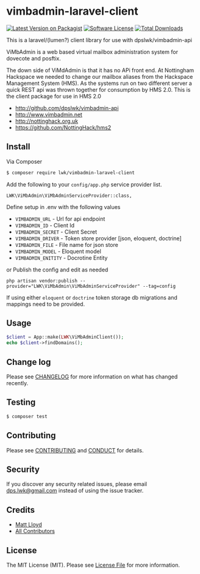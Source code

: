 # vimbadmin-laravel-client

[![Latest Version on Packagist][ico-version]][link-packagist]
[![Software License][ico-license]](LICENSE.md)
[![Total Downloads][ico-downloads]][link-downloads]

This is a laravel/(lumen?) client library for use with dpslwk/vimbadmin-api

ViMbAdmin is a web based virtual mailbox administration system for dovecote and posftix.

The down side of ViMdAdmin is that it has no APi front end. At Nottingham Hackspace we needed to change our mailbox aliases from the Hackspace Management System (HMS). As the systems run on two different server a quick REST api was thrown together for consumption by HMS 2.0. This is the client package for use in HMS 2.0

* http://github.com/dpslwk/vimbadmin-api
* http://www.vimbadmin.net 
* http://nottinghack.org.uk
* https://github.com/NottingHack/hms2

## Install

Via Composer

``` bash
$ composer require lwk/vimbadmin-laravel-client
```

Add the following to your `config/app.php` service provider list. 
```
LWK\ViMbAdmin\ViMbAdminServiceProvider::class,
```

Define setup in .env with the following values

* `VIMBADMIN_URL` - Url for api endpoint
* `VIMBADMIN_ID` - Client Id
* `VIMBADMIN_SECRET` - Client Secret
* `VIMBADMIN_DRIVER` - Token store provider [json, eloquent, doctrine]
* `VIMBADMIN_FILE` - File name for json store
* `VIMBADMIN_MODEL` - Eloquent model
* `VIMBADMIN_ENITITY` - Docrotine Entity

or Publish the config and edit as needed
```
php artisan vendor:publish --provider="LWK\ViMbAdmin\ViMbAdminServiceProvider" --tag=config
```

If using either `eloquent` or `doctrine` token storage db migrations and mappings need to be provided.

## Usage

``` php
$client = App::make(LWK\ViMbAdminClient());
echo $client->findDomains();
```

## Change log

Please see [CHANGELOG](CHANGELOG.md) for more information on what has changed recently.

## Testing

``` bash
$ composer test
```

## Contributing

Please see [CONTRIBUTING](CONTRIBUTING.md) and [CONDUCT](CONDUCT.md) for details.

## Security

If you discover any security related issues, please email dps.lwk@gmail.com instead of using the issue tracker.

## Credits

- [Matt Lloyd][link-author]
- [All Contributors][link-contributors]

## License

The MIT License (MIT). Please see [License File](LICENSE.md) for more information.

[ico-version]: https://img.shields.io/packagist/v/dpslwk/ViMbAdminClient.svg?style=flat-square
[ico-license]: https://img.shields.io/badge/license-MIT-brightgreen.svg?style=flat-square
[ico-travis]: https://img.shields.io/travis/dpslwk/ViMbAdminClient/master.svg?style=flat-square
[ico-scrutinizer]: https://img.shields.io/scrutinizer/coverage/g/dpslwk/ViMbAdminClient.svg?style=flat-square
[ico-code-quality]: https://img.shields.io/scrutinizer/g/dpslwk/ViMbAdminClient.svg?style=flat-square
[ico-downloads]: https://img.shields.io/packagist/dt/dpslwk/ViMbAdminClient.svg?style=flat-square

[link-packagist]: https://packagist.org/packages/dpslwk/ViMbAdminClient
[link-travis]: https://travis-ci.org/dpslwk/ViMbAdminClient
[link-scrutinizer]: https://scrutinizer-ci.com/g/dpslwk/ViMbAdminClient/code-structure
[link-code-quality]: https://scrutinizer-ci.com/g/dpslwk/ViMbAdminClient
[link-downloads]: https://packagist.org/packages/dpslwk/ViMbAdminClient
[link-author]: https://github.com/dpslwk
[link-contributors]: ../../contributors
